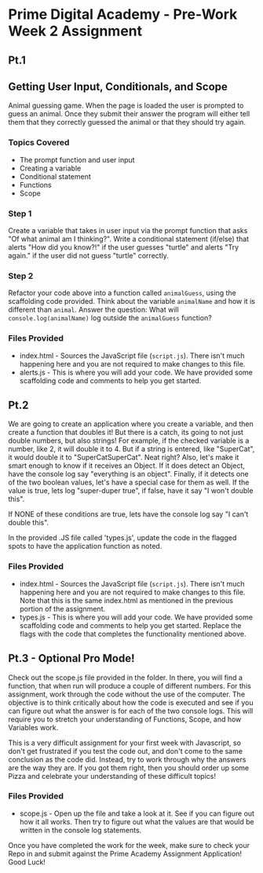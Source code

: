# Prime Digital Academy - Pre-Work Week 2 Assignment 

## Pt.1
## Getting User Input, Conditionals, and Scope
Animal guessing game. When the page is loaded the user is prompted to guess an animal. Once they submit their answer the program will either tell them that they correctly guessed the animal or that they should try again.

### Topics Covered
* The prompt function and user input
* Creating a variable
* Conditional statement
* Functions
* Scope

### Step 1
Create a variable that takes in user input via the prompt function that asks "Of what animal am I thinking?". Write a conditional statement (if/else) that alerts "How did you know?!" if the user guesses "turtle" and alerts "Try again." if the user did not guess "turtle" correctly.

### Step 2
Refactor your code above into a function called `animalGuess`, using the scaffolding code provided. Think about the variable `animalName` and how it is different than `animal`. Answer the question: What will `console.log(animalName)` log outside the `animalGuess` function?

### Files Provided
* index.html - Sources the JavaScript file (`script.js`). There isn't much happening here and you are not required to make changes to this file.
* alerts.js - This is where you will add your code. We have provided some scaffolding code and comments to help you get started.

## Pt.2
We are going to create an application where you create a variable, and then create a function that doubles it! But there is a catch, its going to not just double numbers, but also strings! For example, if the checked variable is a number, like 2, it will double it to 4. But if a string is entered, like "SuperCat", it would double it to "SuperCatSuperCat". Neat right? Also, let's make it smart enough to know if it receives an Object. If it does detect an Object, have the console log say "everything is an object". Finally, if it detects one of the two boolean values, let's have a special case for them as well. If the value is true, lets log "super-duper true", if false, have it say "I won't double this".

If NONE of these conditions are true, lets have the console log say "I can't double this".

In the provided .JS file called 'types.js', update the code in the flagged spots to have the application function as noted.

### Files Provided
* index.html - Sources the JavaScript file (`script.js`). There isn't much happening here and you are not required to make changes to this file. Note that this is the same index.html as mentioned in the previous portion of the assignment.
* types.js - This is where you will add your code. We have provided some scaffolding code and comments to help you get started. Replace the flags with the code that completes the functionality mentioned above.

## Pt.3 - Optional Pro Mode!
Check out the scope.js file provided in the folder. In there, you will find a function, that when run will produce a couple of different numbers. For this assignment, work through the code without the use of the computer. The objective is to think critically about how the code is executed and see if you can figure out what the answer is for each of the two console logs. This will require you to stretch your understanding of Functions, Scope, and how Variables work.

This is a very difficult assignment for your first week with Javascript, so don't get frustrated if you test the code out, and don't come to the same conclusion as the code did. Instead, try to work through why the answers are the way they are. If you got them right, then you should order up some Pizza and celebrate your understanding of these difficult topics!

### Files Provided
* scope.js - Open up the file and take a look at it. See if you can figure out how it all works. Then try to figure out what the values are that would be written in the console log statements.

Once you have completed the work for the week, make sure to check your Repo in and submit against the Prime Academy Assignment Application! Good Luck!
